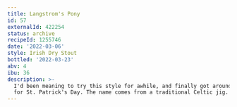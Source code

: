 ```yaml
---
title: Langstrom's Pony
id: 57
externalId: 422254
status: archive
recipeId: 1255746
date: '2022-03-06'
style: Irish Dry Stout
bottled: '2022-03-23'
abv: 4
ibu: 36
description: >-
  I'd been meaning to try this style for awhile, and finally got around to it
  for St. Patrick's Day. The name comes from a traditional Celtic jig.
---
```

